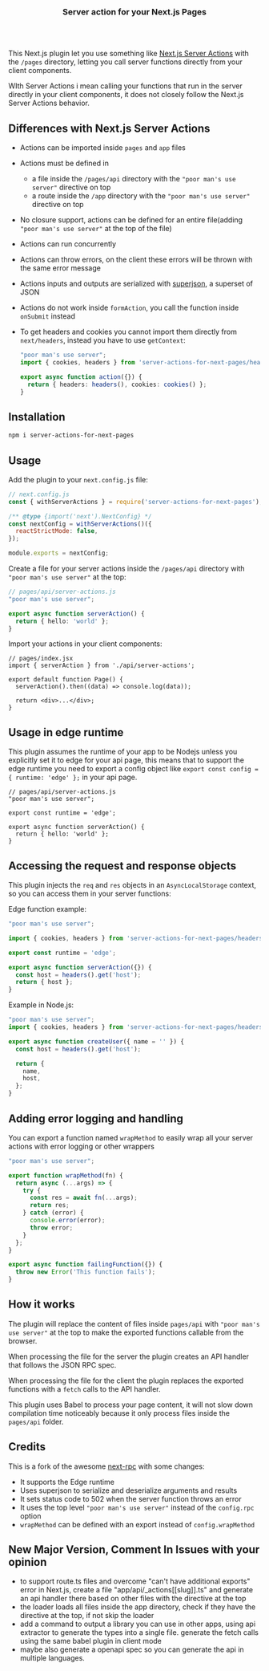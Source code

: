 <div align='center'>
    <br/>
    <br/>
    <br/>
    <h3>Server action for your Next.js Pages</h3>
    <br/>
    <br/>
</div>

This Next.js plugin let you use something like [Next.js Server Actions](https://nextjs.org/docs/app/building-your-application/data-fetching/server-actions) with the `/pages` directory, letting you call server functions directly from your client components.

WIth Server Actions i mean calling your functions that run in the server directly in your client components, it does not closely follow the Next.js Server Actions behavior.

## Differences with Next.js Server Actions

- Actions can be imported inside `pages` and `app` files
- Actions must be defined in
  - a file inside the `/pages/api` directory with the `"poor man's use server"` directive on top
  - a route inside the `/app` directory with the `"poor man's use server"` directive on top
- No closure support, actions can be defined for an entire file(adding `"poor man's use server"` at the top of the file)
- Actions can run concurrently
- Actions can throw errors, on the client these errors will be thrown with the same error message
- Actions inputs and outputs are serialized with [superjson](https://github.com/blitz-js/superjson), a superset of JSON
- Actions do not work inside `formAction`, you call the function inside `onSubmit` instead
- To get headers and cookies you cannot import them directly from `next/headers`, instead you have to use `getContext`:

  ```ts
  "poor man's use server";
  import { cookies, headers } from 'server-actions-for-next-pages/headers';

  export async function action({}) {
    return { headers: headers(), cookies: cookies() };
  }
  ```

## Installation

```bash
npm i server-actions-for-next-pages
```

## Usage

Add the plugin to your `next.config.js` file:

```js
// next.config.js
const { withServerActions } = require('server-actions-for-next-pages');

/** @type {import('next').NextConfig} */
const nextConfig = withServerActions()({
  reactStrictMode: false,
});

module.exports = nextConfig;
```

Create a file for your server actions inside the `/pages/api` directory with `"poor man's use server"` at the top:

```ts
// pages/api/server-actions.js
"poor man's use server";

export async function serverAction() {
  return { hello: 'world' };
}
```

Import your actions in your client components:

```tsx
// pages/index.jsx
import { serverAction } from './api/server-actions';

export default function Page() {
  serverAction().then((data) => console.log(data));

  return <div>...</div>;
}
```

## Usage in edge runtime

This plugin assumes the runtime of your app to be Nodejs unless you explicitly set it to edge for your api page, this means that to support the edge runtime you need to export a config object like `export const config = { runtime: 'edge' };` in your api page.

```tsx
// pages/api/server-actions.js
"poor man's use server";

export const runtime = 'edge';

export async function serverAction() {
  return { hello: 'world' };
}
```

## Accessing the request and response objects

This plugin injects the `req` and `res` objects in an `AsyncLocalStorage` context, so you can access them in your server functions:

Edge function example:

```ts
"poor man's use server";

import { cookies, headers } from 'server-actions-for-next-pages/headers';

export const runtime = 'edge';

export async function serverAction({}) {
  const host = headers().get('host');
  return { host };
}
```

Example in Node.js:

```ts
"poor man's use server";
import { cookies, headers } from 'server-actions-for-next-pages/headers';

export async function createUser({ name = '' }) {
  const host = headers().get('host');

  return {
    name,
    host,
  };
}
```

## Adding error logging and handling

You can export a function named `wrapMethod` to easily wrap all your server actions with error logging or other wrappers

```ts
"poor man's use server";

export function wrapMethod(fn) {
  return async (...args) => {
    try {
      const res = await fn(...args);
      return res;
    } catch (error) {
      console.error(error);
      throw error;
    }
  };
}

export async function failingFunction({}) {
  throw new Error('This function fails');
}
```

## How it works

The plugin will replace the content of files inside `pages/api` with `"poor man's use server"` at the top to make the exported functions callable from the browser.

When processing the file for the server the plugin creates an API handler that follows the JSON RPC spec.

When processing the file for the client the plugin replaces the exported functions with a `fetch` calls to the API handler.

This plugin uses Babel to process your page content, it will not slow down compilation time noticeably because it only process files inside the `pages/api` folder.

## Credits

This is a fork of the awesome [next-rpc](https://github.com/Janpot/next-rpc) with some changes:

- It supports the Edge runtime
- Uses superjson to serialize and deserialize arguments and results
- It sets status code to 502 when the server function throws an error
- It uses the top level `"poor man's use server"` instead of the `config.rpc` option
- `wrapMethod` can be defined with an export instead of `config.wrapMethod`

## New Major Version, Comment In Issues with your opinion

- to support route.ts files and overcome "can't have additional exports" error in Next.js, create a file "app/api/\_actions[[slug]].ts" and generate an api handler there based on other files with the directive at the top
- the loader loads all files inside the app directory, check if they have the directive at the top, if not skip the loader
- add a command to output a library you can use in other apps, using api extractor to generate the types into a single file. generate the fetch calls using the same babel plugin in client mode
- maybe also generate a openapi spec so you can generate the api in multiple languages.
